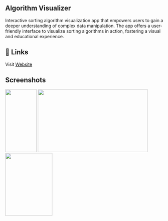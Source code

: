 ## Algorithm Visualizer
Interactive sorting algorithm visualization app that empowers users to gain a deeper understanding of complex data manipulation. The app offers a user-friendly interface to visualize sorting algorithms in action, fostering a visual and educational experience.

## 🔗 Links
Visit [Website](https://sumangurung01.github.io/Algorithm_Visualizer/)
## Screenshots
<img src="https://github.com/SumanGurung01/Algorithm_Visualizer/assets/92732976/611517bd-6876-466a-8435-8b50de461eee" width=100 height=200>
<img src="https://github.com/SumanGurung01/Algorithm_Visualizer/assets/92732976/d2160eb1-fbbe-4b20-9af4-6bb76c11fd56" width=350 height=200>
<img src="https://github.com/SumanGurung01/Algorithm_Visualizer/assets/92732976/92248004-3b87-4d48-ab76-94e0b000b9d4" width=150 height=200>
